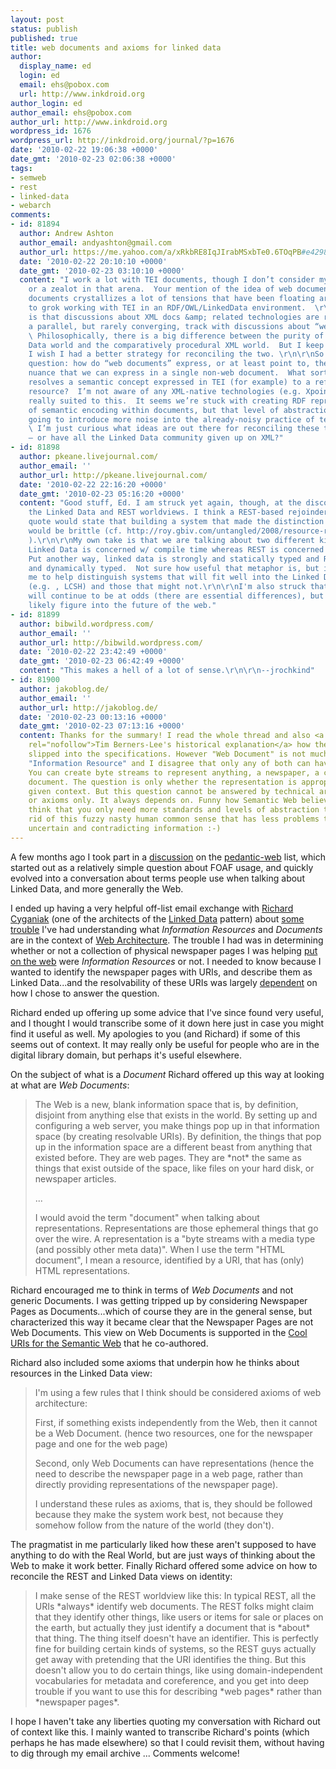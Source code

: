 ```yaml
---
layout: post
status: publish
published: true
title: web documents and axioms for linked data
author:
  display_name: ed
  login: ed
  email: ehs@pobox.com
  url: http://www.inkdroid.org
author_login: ed
author_email: ehs@pobox.com
author_url: http://www.inkdroid.org
wordpress_id: 1676
wordpress_url: http://inkdroid.org/journal/?p=1676
date: '2010-02-22 19:06:38 +0000'
date_gmt: '2010-02-23 02:06:38 +0000'
tags:
- semweb
- rest
- linked-data
- webarch
comments:
- id: 81894
  author: Andrew Ashton
  author_email: andyashton@gmail.com
  author_url: https://me.yahoo.com/a/xRkbRE8IqJIrabMSxbTe0.6TOqPB#e4298
  date: '2010-02-22 20:10:10 +0000'
  date_gmt: '2010-02-23 03:10:10 +0000'
  content: "I work a lot with TEI documents, though I don’t consider myself an expert
    or a zealot in that arena.  Your mention of the idea of web documents vs. non-web
    documents crystallizes a lot of tensions that have been floating around as I try
    to grok working with TEI in an RDF/OWL/LinkedData environment.  \r\n\r\nMy impression
    is that discussions about XML docs &amp; related technologies are running along
    a parallel, but rarely converging, track with discussions about “web” documents.
    \ Philosophically, there is a big difference between the purity of the RDF/Linked
    Data world and the comparatively procedural XML world.  But I keep finding that
    I wish I had a better strategy for reconciling the two. \r\n\r\nSo it raises the
    question: how do “web documents” express, or at least point to, the kind of semantic
    nuance that we can express in a single non-web document.  What sort of mechanism
    resolves a semantic concept expressed in TEI (for example) to a referenceable
    resource?  I’m not aware of any XML-native technologies (e.g. Xpointer) that are
    really suited to this.  It seems we’re stuck with creating RDF representations
    of semantic encoding within documents, but that level of abstraction is invariably
    going to introduce more noise into the already-noisy practice of text-encoding.
    \ I’m just curious what ideas are out there for reconciling these technologies
    – or have all the Linked Data community given up on XML?"
- id: 81898
  author: pkeane.livejournal.com/
  author_email: ''
  author_url: http://pkeane.livejournal.com/
  date: '2010-02-22 22:16:20 +0000'
  date_gmt: '2010-02-23 05:16:20 +0000'
  content: "Good stuff, Ed. I am struck yet again, though, at the discordance between
    the Linked Data and REST worldviews. I think a REST-based rejoinder to the last
    quote would state that building a system that made the distinction too finely
    would be brittle (cf. http://roy.gbiv.com/untangled/2008/resource-resource-wherefore-art-thou-resource
    ).\r\n\r\nMy own take is that we are talking about two different kinds of architecture/approaches:
    Linked Data is concerned w/ compile time whereas REST is concerned w/ runtime.
    Put another way, linked data is strongly and statically typed and REST is weakly
    and dynamically typed.  Not sure how useful that metaphor is, but it seems to
    me to help distinguish systems that will fit well into the Linked Data approach
    (e.g. , LCSH) and those that might not.\r\n\r\nI'm also struck that the two worldviews
    will continue to be at odds (there are essential differences), but that both will
    likely figure into the future of the web."
- id: 81899
  author: bibwild.wordpress.com/
  author_email: ''
  author_url: http://bibwild.wordpress.com/
  date: '2010-02-22 23:42:49 +0000'
  date_gmt: '2010-02-23 06:42:49 +0000'
  content: "This makes a hell of a lot of sense.\r\n\r\n--jrochkind"
- id: 81900
  author: jakoblog.de/
  author_email: ''
  author_url: http://jakoblog.de/
  date: '2010-02-23 00:13:16 +0000'
  date_gmt: '2010-02-23 07:13:16 +0000'
  content: Thanks for the summary! I read the whole thread and also <a href="http://lists.w3.org/Archives/Public/www-tag/2009Aug/0000.html"
    rel="nofollow">Tim Berners-Lee's historical explanation</a> how the term Resource
    slipped into the specifications. However "Web Document" is not much better than
    "Information Resource" and I disagree that only any of both can have representations.
    You can create byte streams to represent anything, a newspaper, a cat, or an HTML
    document. The question is only whether the representation is appropriate in a
    given context. But this question cannot be answered by technical architectures
    or axioms only. It always depends on. Funny how Semantic Web believers seem to
    think that you only need more standards and levels of abstraction to finally get
    rid of this fuzzy nasty human common sense that has less problems to handle with
    uncertain and contradicting information :-)
---
```


<p>A few months ago I took part in a <a href="http://groups.google.com/group/pedantic-web/browse_thread/thread/eb65cce9df40abd4">discussion</a> on the <a href="http://pedantic-web.org/">pedantic-web</a> list, which started out as a relatively simple question about FOAF usage, and quickly evolved into a conversation about terms people use when talking about Linked Data, and more generally the Web. </p>
<p>I ended up having a very helpful off-list email exchange with <a href="http://richard.cyganiak.de/">Richard Cyganiak</a> (one of the architects of the <a href="http://www4.wiwiss.fu-berlin.de/bizer/pub/LinkedDataTutorial/">Linked Data</a> pattern) about <a href="http://inkdroid.org/journal/2009/05/14/rest-the-semantic-web-and-my-feeble-brain/">some</a> <a href="http://inkdroid.org/journal/2009/09/10/documents/">trouble</a> I've had understanding what <em>Information Resources</em> and <em>Documents</em> are in the context of <a href="http://www.w3.org/TR/webarch/#id-resources">Web Architecture</a>. The trouble I had was in determining whether or not a collection of physical newspaper pages I was helping <a href="http://chroniclingamerica.loc.gov">put on the web</a> were <em>Information Resources</em> or not. I needed to know because I wanted to identify the newspaper pages with URIs, and describe them as Linked Data...and the resolvability of these URIs was largely <a href="http://www.w3.org/TR/cooluris/#semweb">dependent</a> on how I chose to answer the question.</p>
<p>Richard ended up offering up some advice that I've since found very useful, and I thought I would transcribe some of it down here just in case you might find it useful as well. My apologies to you (and Richard) if some of this seems out of context. It may really only be useful for people who are in the digital library domain, but perhaps it's useful elsewhere.</p>
<p>On the subject of what is a <em>Document</em> Richard offered up this way at looking at what are <em>Web Documents</em>:</p>
<blockquote><p>
The Web is a new, blank information space that is, by definition, disjoint from anything else that exists in the world. By setting up and configuring a web server, you make things pop up in that information space (by creating resolvable URIs). By definition, the things that pop up in the information space are a different beast from anything that existed before. They are web pages. They are *not* the same as things that exist outside of the space, like files on your hard disk, or newspaper articles.</p>
<p>...</p>
<p>I would avoid the term "document" when talking about representations. Representations are those ephemeral things that go over the wire. A representation is a "byte streams with a media type (and possibly other meta data)". When I use the term "HTML document", I mean a resource, identified by a URI, that has (only) HTML representations.
</p></blockquote>
<p>Richard encouraged me to think in terms of <em>Web Documents</em> and not generic Documents. I was getting tripped up by considering Newspaper Pages as Documents...which of course they are in the general sense, but characterized this way it became clear that the Newspaper Pages are not Web Documents. This view on Web Documents is supported in the <a href="http://www.w3.org/TR/cooluris/">Cool URIs for the Semantic Web</a> that he co-authored. </p>
<p>Richard also included some axioms that underpin how he thinks about resources in the Linked Data view:</p>
<blockquote><p>
I'm using a few rules that I think should be considered axioms of web architecture:</p>
<p>First, if something exists independently from the Web, then it cannot be a Web Document. (hence two resources, one for the newspaper page and one for the web page)</p>
<p>Second, only Web Documents can have representations (hence the need to describe the newspaper page in a web page, rather than directly providing representations of the newspaper page).</p>
<p>I understand these rules as axioms, that is, they should be followed because they make the system work best, not because they somehow follow from the nature of the world (they don't).
</p></blockquote>
<p>The pragmatist in me particularly liked how these aren't supposed to have anything to do with the Real World, but are just ways of thinking about the Web to make it work better.  Finally Richard offered some advice on how to reconcile the REST and Linked Data views on identity:</p>
<blockquote><p>
I make sense of the REST worldview like this: In typical REST, all the URIs *always* identify web documents. The REST folks might claim that they identify other things, like users or items for sale or places on the earth, but actually they just identify a document that is *about* that thing. The thing itself doesn't have an identifier. This is perfectly fine for building certain kinds of systems, so the REST guys actually get away with pretending that the URI identifies the thing. But this doesn't allow you to do certain things, like using domain-independent vocabularies for metadata and coreference, and you get into deep trouble if you want to use this for describing *web pages* rather than *newspaper pages*.
</p></blockquote>
<p>I hope I haven't take any liberties quoting my conversation with Richard out of context like this. I mainly wanted to transcribe Richard's points (which perhaps he has made elsewhere) so that I could revisit them, without having to dig through my email archive ... Comments welcome!</p>
